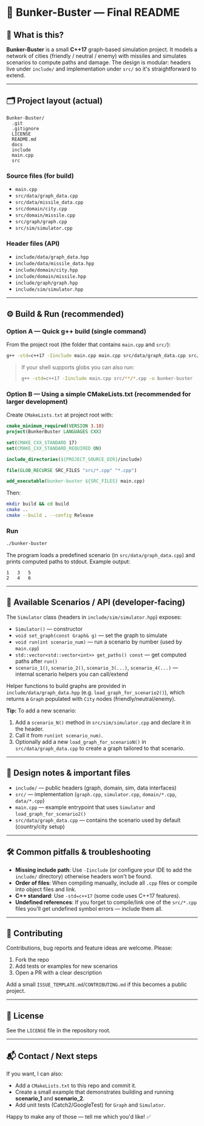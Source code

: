 # 🚀 Bunker-Buster — Final README

## 📖 What is this?
**Bunker-Buster** is a small **C++17** graph-based simulation project. It models a network of cities (friendly / neutral / enemy) with missiles and simulates scenarios to compute paths and damage. The design is modular: headers live under `include/` and implementation under `src/` so it's straightforward to extend.

---

## 🗂️ Project layout (actual)

```
Bunker-Buster/
  .git
  .gitignore
  LICENSE
  README.md
  docs
  include
  main.cpp
  src
```
### Source files (for build)

- `main.cpp`
- `src/data/graph_data.cpp`
- `src/data/missile_data.cpp`
- `src/domain/city.cpp`
- `src/domain/missile.cpp`
- `src/graph/graph.cpp`
- `src/sim/simulator.cpp`

### Header files (API)

- `include/data/graph_data.hpp`
- `include/data/missile_data.hpp`
- `include/domain/city.hpp`
- `include/domain/missile.hpp`
- `include/graph/graph.hpp`
- `include/sim/simulator.hpp`

---

## ⚙️ Build & Run (recommended)

### Option A — Quick g++ build (single command)
From the project root (the folder that contains `main.cpp` and `src/`):

```bash
g++ -std=c++17 -Iinclude main.cpp main.cpp src/data/graph_data.cpp src/data/missile_data.cpp src/domain/city.cpp src/domain/missile.cpp src/graph/graph.cpp src/sim/simulator.cpp -o bunker-buster
```

> If your shell supports globs you can also run:
> ```bash
> g++ -std=c++17 -Iinclude main.cpp src/**/*.cpp -o bunker-buster
> ```

### Option B — Using a simple CMakeLists.txt (recommended for larger development)
Create `CMakeLists.txt` at project root with:

```cmake
cmake_minimum_required(VERSION 3.10)
project(BunkerBuster LANGUAGES CXX)

set(CMAKE_CXX_STANDARD 17)
set(CMAKE_CXX_STANDARD_REQUIRED ON)

include_directories(${PROJECT_SOURCE_DIR}/include)

file(GLOB_RECURSE SRC_FILES "src/*.cpp" "*.cpp")

add_executable(bunker-buster ${SRC_FILES} main.cpp)
```
Then:
```bash
mkdir build && cd build
cmake ..
cmake --build . --config Release
```

### Run
```bash
./bunker-buster
```

The program loads a predefined scenario (in `src/data/graph_data.cpp`) and prints computed paths to stdout. Example output:
```
1   3   5
2   4   6
```

---

## 🧭 Available Scenarios / API (developer-facing)

The `Simulator` class (headers in `include/sim/simulator.hpp`) exposes:
- `Simulator()` — constructor
- `void set_graph(const Graph& g)` — set the graph to simulate
- `void run(int scenario_num)` — run a scenario by number (used by `main.cpp`)
- `std::vector<std::vector<int>> get_paths() const` — get computed paths after `run()`
- `scenario_1()`, `scenario_2()`, `scenario_3(...)`, `scenario_4(...)` — internal scenario helpers you can call/extend

Helper functions to build graphs are provided in `include/data/graph_data.hpp` (e.g. `load_graph_for_scenario2()`), which returns a `Graph` populated with `City` nodes (friendly/neutral/enemy).

**Tip:** To add a new scenario:
1. Add a `scenario_N()` method in `src/sim/simulator.cpp` and declare it in the header.
2. Call it from `run(int scenario_num)`.
3. Optionally add a new `load_graph_for_scenarioN()` in `src/data/graph_data.cpp` to create a graph tailored to that scenario.

---

## 🧩 Design notes & important files
- `include/` — public headers (graph, domain, sim, data interfaces)
- `src/` — implementation (`graph.cpp`, `simulator.cpp`, `domain/*.cpp`, `data/*.cpp`)
- `main.cpp` — example entrypoint that uses `Simulator` and `load_graph_for_scenario2()`
- `src/data/graph_data.cpp` — contains the scenario used by default (country/city setup)

---

## 🛠️ Common pitfalls & troubleshooting
- **Missing include path**: Use `-Iinclude` (or configure your IDE to add the `include/` directory) otherwise headers won't be found.
- **Order of files**: When compiling manually, include all `.cpp` files or compile into object files and link.
- **C++ standard**: Use `-std=c++17` (some code uses C++17 features).
- **Undefined references**: If you forget to compile/link one of the `src/*.cpp` files you'll get undefined symbol errors — include them all.

---

## 🤝 Contributing
Contributions, bug reports and feature ideas are welcome. Please:
1. Fork the repo
2. Add tests or examples for new scenarios
3. Open a PR with a clear description

Add a small `ISSUE_TEMPLATE.md`/`CONTRIBUTING.md` if this becomes a public project.

---

## 🧾 License
See the `LICENSE` file in the repository root.

---

## 📬 Contact / Next steps
If you want, I can also:
- Add a `CMakeLists.txt` to this repo and commit it.
- Create a small example that demonstrates building and running **scenario_1** and **scenario_2**.
- Add unit tests (Catch2/GoogleTest) for `Graph` and `Simulator`.

Happy to make any of those — tell me which you'd like! ✅
